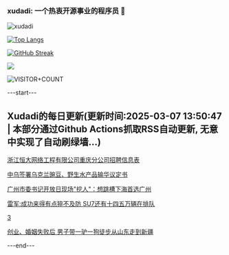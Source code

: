 ### xudadi: 一个热衷开源事业的程序员 👋

![xudadi](https://github-readme-stats-git-masterorgs-github-readme-stats-team.vercel.app/api?username=xudadi)

[![Top Langs](https://github-readme-stats.vercel.app/api/top-langs/?username=xudadi)](https://github.com/anuraghazra/github-readme-stats)

[![GitHub Streak](https://streak-stats.demolab.com?user=xudadi&locale=zh_Hans)](https://git.io/streak-stats)

![](https://raw.githubusercontent.com/xudadi/xudadi/main/assets/github-contribution-grid-snake.svg)

![VISITOR+COUNT](https://komarev.com/ghpvc/?username=xudadi&label=VISITOR+COUNT)


---start---

## Xudadi的每日更新(更新时间:2025-03-07 13:50:47 | 本部分通过Github Actions抓取RSS自动更新, 无意中实现了自动刷绿墙...)

[浙江恒大网络工程有限公司重庆分公司招聘信息表](https://www.gongkaoleida.com/article/2312094)

[中乌签署乌克兰豌豆、野生水产品输华议定书](https://m.163.com/news/article/JQ1H5OFL0534A4SC.html)

[广州市委书记开放日现场"挖人"：想跳槽下海首选广州](https://m.163.com/news/article/JQ06368I05129QAF.html)

[雷军:成功来得有点猝不及防 SU7还有十四五万辆在排队](https://m.163.com/news/article/JQ0BO0OL0514R9OJ.html)

[3](https://m.163.com/touch/news/sub/domestic)

[创业、婚姻失败后 男子带一驴一狗徒步从山东走到新疆](https://m.163.com/news/article/JPVS5FET00019B3E.html)

---end---

